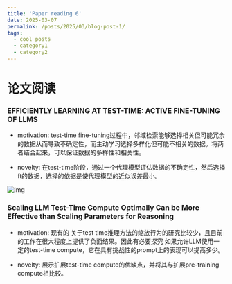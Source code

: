 ```yaml
---
title: 'Paper reading 6'
date: 2025-03-07
permalink: /posts/2025/03/blog-post-1/
tags:
  - cool posts
  - category1
  - category2
---
```


# 论文阅读

### EFFICIENTLY LEARNING AT TEST-TIME: ACTIVE FINE-TUNING OF LLMS

- motivation: test-time fine-tuning过程中，邻域检索能够选择相关但可能冗余的数据从而导致不确定性，而主动学习选择多样化但可能不相关的数据。将两者结合起来，可以保证数据的多样性和相关性。

- novelty: 在test-time阶段，通过一个代理模型评估数据的不确定性，然后选择ft的数据，选择的依据是使代理模型的近似误差最小。

![img](../../../../images/20250307/image.png)

### Scaling LLM Test-Time Compute Optimally Can be More Effective than Scaling Parameters for Reasoning

- motivation: 现有的 关于test time推理方法的缩放行为的研究比较少，且目前的工作在很大程度上提供了负面结果。因此有必要探究 如果允许LLM使用一定的test-time compute，它在具有挑战性的prompt上的表现可以提高多少。

- novelty: 展示扩展test-time compute的优缺点，并将其与扩展pre-training compute相比较。

